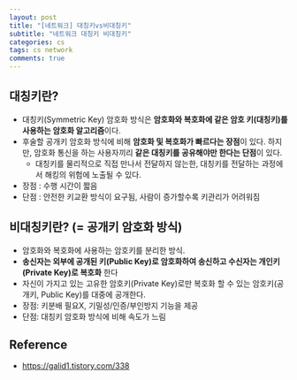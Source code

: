```yaml
---
layout: post
title: "[네트워크] 대칭키vs비대칭키"
subtitle: "네트워크 대칭키 비대칭키"
categories: cs
tags: cs network
comments: true
---
```


## 대칭키란?

* 대칭키(Symmetric Key) 암호화 방식은 **암호화와 복호화에 같은 암호 키(대칭키)를 사용하는 암호화 알고리즘**이다. 
* 후술할 공개키 암호화 방식에 비해 **암호화 및 복호화가 빠르다는 장점**이 있다. 하지만, 암호화 통신을 하는 사용자끼리 **같은 대칭키를 공유해야만 한다는 단점**이 있다.
  * 대칭키를 물리적으로 직접 만나서 전달하지 않는한, 대칭키를 전달하는 과정에서 해킹의 위험에 노출될 수 있다.
* 장점 : 수행 시간이 짧음
* 단점 : 안전한 키교환 방식이 요구됨, 사람이 증가할수록 키관리가 어려워짐

## 비대칭키란? (= 공개키 암호화 방식)

* 암호화와 복호화에 사용하는 암호키를 분리한 방식.
* **송신자는 외부에 공개된 키(Public Key)로 암호화하여 송신하고 수신자는 개인키(Private Key)로 복호화** 한다
* 자신이 가지고 있는 고유한 암호키(Private Key)로만 복호화 할 수 있는 암호키(공개키, Public Key)를 대중에 공개한다.
* 장점: 키분배 필요X, 기밀성/인증/부인방지 기능을 제공
* 단점: 대칭키 암호화 방식에 비해 속도가 느림

## Reference

* https://galid1.tistory.com/338